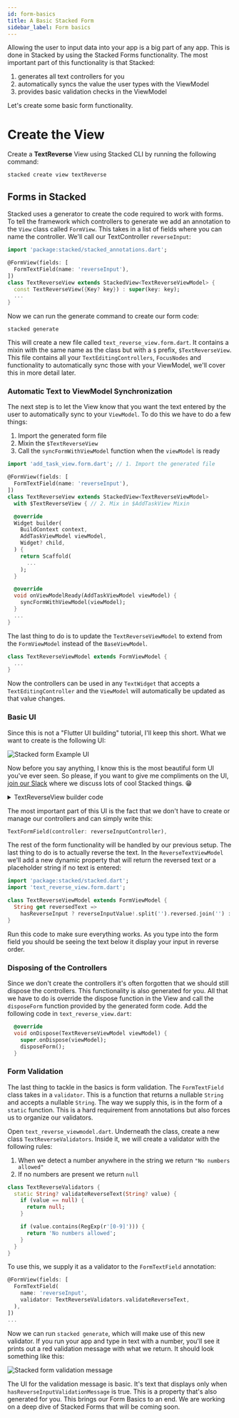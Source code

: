 ```yaml
---
id: form-basics
title: A Basic Stacked Form
sidebar_label: Form basics
---
```


Allowing the user to input data into your app is a big part of any app. This is done in Stacked by using the Stacked Forms functionality. The most important part of this functionality is that Stacked:

1. generates all text controllers for you
2. automatically syncs the value the user types with the ViewModel
3. provides basic validation checks in the ViewModel

Let's create some basic form functionality.


# Create the View

Create a **TextReverse** View using Stacked CLI by running the following command:

```shell
stacked create view textReverse
```


## Forms in Stacked

Stacked uses a generator to create the code required to work with forms. To tell the framework which controllers to generate we add an annotation to the `View` class called `FormView`. This takes in a list of fields where you can name the controller. We'll call our TextController `reverseInput`:

```dart
import 'package:stacked/stacked_annotations.dart';

@FormView(fields: [
  FormTextField(name: 'reverseInput'),
])
class TextReverseView extends StackedView<TextReverseViewModel> {
  const TextReverseView({Key? key}) : super(key: key);
  ...
}
```

Now we can run the generate command to create our form code:

```shell
stacked generate
```

This will create a new file called `text_reverse_view.form.dart`. It contains a mixin with the same name as the class but with a `$` prefix, `$TextReverseView`. This file contains all your `TextEditingControllers`, `FocusNodes` and functionality to automatically sync those with your ViewModel, we'll cover this in more detail later.

### Automatic Text to ViewModel Synchronization

The next step is to let the View know that you want the text entered by the user to automatically sync to your `ViewModel`. To do this we have to do a few things:

1. Import the generated form file
2. Mixin the `$TextReverseView`
3. Call the `syncFormWithViewModel` function when the `viewModel` is ready

```dart
import 'add_task_view.form.dart'; // 1. Import the generated file

@FormView(fields: [
  FormTextField(name: 'reverseInput'),
])
class TextReverseView extends StackedView<TextReverseViewModel>
  with $TextReverseView { // 2. Mix in $AddTaskView Mixin

  @override
  Widget builder(
    BuildContext context,
    AddTaskViewModel viewModel,
    Widget? child,
  ) {
    return Scaffold(
      ...
    );
  }

  @override
  void onViewModelReady(AddTaskViewModel viewModel) {
    syncFormWithViewModel(viewModel);
  }
  ...
}
```

The last thing to do is to update the `TextReverseViewModel` to extend from the `FormViewModel` instead of the `BaseViewModel`.

```dart
class TextReverseViewModel extends FormViewModel {
  ...
}
```

Now the controllers can be used in any `TextWidget` that accepts a `TextEditingController` and the `ViewModel` will automatically be updated as that value changes.

### Basic UI

Since this is not a "Flutter UI building" tutorial, I'll keep this short. What we want to create is the following UI:

![Stacked form Example UI](/img/getting-started/04-reverse-text-screenshot.png)

Now before you say anything, I know this is the most beautiful form UI you've ever seen. So please, if you want to give me compliments on the UI, [join our Slack](https://join.slack.com/t/filledstacks/shared_invite/zt-1mmpc84as-g_3l8bLHkEFekRfXnr7MXQ) where we discuss lots of cool Stacked things. 😁

<details>
<summary>TextReverseView builder code</summary>
<p>
Replace your builder function in `text_reverse_view.dart` with the following.

```dart
 @override
  Widget builder(
    BuildContext context,
    TextReverseViewModel viewModel,
    Widget? child,
  ) {
    return Scaffold(
      appBar: AppBar(title: const Text('Text Reverser')),
      body: Container(
        padding: const EdgeInsets.only(left: 25.0, right: 25.0),
        child: SingleChildScrollView(
          child: Column(
            crossAxisAlignment: CrossAxisAlignment.start,
            children: [
              verticalSpaceMedium,
              const Text(
                'Text to Reverse',
                style: TextStyle(fontSize: 18, fontWeight: FontWeight.w700),
              ),
              verticalSpaceSmall,
              TextFormField(controller: reverseInputController),
              if (viewModel.hasReverseInputValidationMessage) ...[
                verticalSpaceTiny,
                Text(
                  viewModel.reverseInputValidationMessage!,
                  style: const TextStyle(
                    color: Colors.red,
                    fontSize: 12,
                    fontWeight: FontWeight.w700,
                  ),
                ),
              ],
              verticalSpaceMedium,
              Text(
                viewModel.reversedText,
                style: const TextStyle(
                  fontSize: 18,
                  fontWeight: FontWeight.w700,
                ),
              ),
            ],
          ),
        ),
      ),
    );
  }
```
</p>
</details>

The most important part of this UI is the fact that we don't have to create or manage our controllers and can simply write this:

```dart
TextFormField(controller: reverseInputController),
```

The rest of the form functionality will be handled by our previous setup. The last thing to do is to actually reverse the text. In the `ReverseTextViewModel` we'll add a new dynamic property that will return the reversed text or a placeholder string if no text is entered:

```dart
import 'package:stacked/stacked.dart';
import 'text_reverse_view.form.dart';

class TextReverseViewModel extends FormViewModel {
  String get reversedText =>
    hasReverseInput ? reverseInputValue!.split('').reversed.join('') : '----';
}
```

Run this code to make sure everything works. As you type into the form field you should be seeing the text below it display your input in reverse order.

### Disposing of the Controllers

Since we don't create the controllers it's often forgotten that we should still dispose the controllers. This functionality is also generated for you. All that we have to do is override the dispose function in the View and call the `disposeForm` function provided by the generated form code. Add the following code in `text_reverse_view.dart`:

```dart
  @override
  void onDispose(TextReverseViewModel viewModel) {
    super.onDispose(viewModel);
    disposeForm();
  }
```

### Form Validation

The last thing to tackle in the basics is form validation. The `FormTextField` class takes in a `validator`. This is a function that returns a nullable `String` and accepts a nullable `String`. The way we supply this, is in the form of a `static` function. This is a hard requirement from annotations but also forces us to organize our validators.

Open `text_reverse_viewmodel.dart`. Underneath the class, create a new class `TextReverseValidators`. Inside it, we will create a validator with the following rules:

1. When we detect a number anywhere in the string we return `"No numbers allowed"`
2. If no numbers are present we return `null`

```dart
class TextReverseValidators {
  static String? validateReverseText(String? value) {
    if (value == null) {
      return null;
    }

    if (value.contains(RegExp(r'[0-9]'))) {
      return 'No numbers allowed';
    }
  }
}
```

To use this, we supply it as a validator to the `FormTextField` annotation:

```dart
@FormView(fields: [
  FormTextField(
    name: 'reverseInput',
    validator: TextReverseValidators.validateReverseText,
  ),
])
...
```

Now we can run `stacked generate`, which will make use of this new validator. If you run your app and type in text with a number, you'll see it prints out a red validation message with what we return. It should look something like this:

![Stacked form validation message](/img/getting-started/04-form-validation.gif)

The UI for the validation message is basic. It's text that displays only when `hasReverseInputValidationMessage` is true. This is a property that's also generated for you. This brings our Form Basics to an end. We are working on a deep dive of Stacked Forms that will be coming soon.